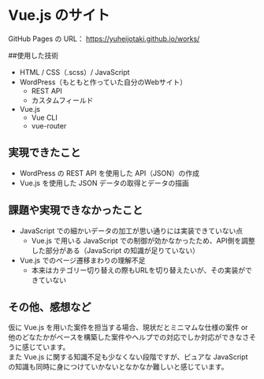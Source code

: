 # Vue.js のサイト



GitHub Pages の URL： https://yuheijotaki.github.io/works/



##使用した技術 

- HTML / CSS（.scss）/ JavaScript
- WordPress（もともと作っていた自分のWebサイト）
  - REST API
  - カスタムフィールド
- Vue.js
  - Vue CLI
  - vue-router



## 実現できたこと

- WordPress の REST API を使用した API（JSON）の作成
- Vue.js を使用した JSON データの取得とデータの描画



## 課題や実現できなかったこと

- JavaScript での細かいデータの加工が思い通りには実装できていない点
  - Vue.js で用いる JavaScript での制御が効かなかったため、API側を調整した部分がある（JavaScript の知識が足りていない）
- Vue.js でのページ遷移まわりの理解不足
  - 本来はカテゴリー切り替えの際もURLを切り替えたいが、その実装ができていない



## その他、感想など

仮に Vue.js を用いた案件を担当する場合、現状だとミニマムな仕様の案件 or 他のどなたかがベースを構築した案件やヘルプでの対応でしか対応ができなさそうに感じています。  
また Vue.js に関する知識不足も少なくない段階ですが、ピュアな JavaScript の知識も同時に身につけていかないとなかなか難しいと感じています。